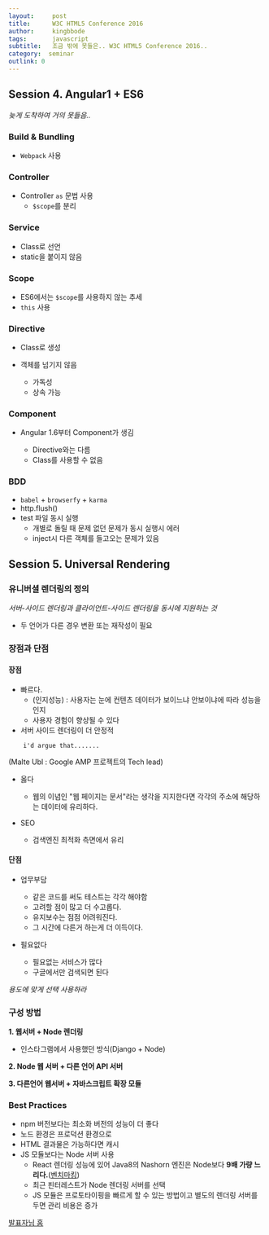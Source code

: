 ```yaml
---
layout:     post
title:      W3C HTML5 Conference 2016
author:     kingbbode
tags:       javascript
subtitle:   조금 밖에 못들은.. W3C HTML5 Conference 2016.. 
category:  seminar
outlink: 0
---
```


Session 4. Angular1 + ES6
-------------------------

*늦게 도착하여 거의 못들음..*

### Build & Bundling

-	`Webpack` 사용

### Controller

-	Controller `as` 문법 사용
	-	`$scope`를 분리

### Service

-	Class로 선언
-	static을 붙이지 않음

### Scope

-	ES6에서는 `$scope`를 사용하지 않는 추세
-	`this` 사용

### Directive

-	Class로 생성
-	객체를 넘기지 않음

	-	가독성
	-	상속 가능

### Component

-	Angular 1.6부터 Component가 생김

	-	Directive와는 다름
	-	Class를 사용할 수 없음

### BDD

-	`babel` + `browserfy` + `karma`
-	http.flush()
-	test 파일 동시 실행
	-	개별로 돌릴 때 문제 없던 문제가 동시 실행시 에러
	-	inject시 다른 객체를 들고오는 문제가 있음

Session 5. Universal Rendering
------------------------------

### 유니버셜 렌더링의 정의

*서버-사이드 렌더링과 클라이언트-사이드 렌더링을 동시에 지원하는 것*

-	두 언어가 다른 경우 변환 또는 재작성이 필요

### 장점과 단점

#### 장점

-	빠르다.
	-	(인지성능) : 사용자는 눈에 컨텐츠 데이터가 보이느냐 안보이냐에 따라 성능을 인지
	-	사용자 경험이 향상될 수 있다
-	서버 사이드 렌더링이 더 안정적

```
    i'd argue that.......
```

(Malte Ubl : Google AMP 프로젝트의 Tech lead)

-	옳다

	-	웹의 이념인 "웹 페이지는 문서"라는 생각을 지지한다면 각각의 주소에 해당하는 데이터에 유리하다.

-	SEO

	-	검색엔진 최적화 측면에서 유리

#### 단점

-	업무부담

	-	같은 코드를 써도 테스트는 각각 해야함
	-	고려할 점이 많고 더 수고롭다.
	-	유지보수는 점점 어려워진다.
	-	그 시간에 다른거 하는게 더 이득이다.

-	필요없다

	-	필요없는 서비스가 많다
	-	구글에서만 검색되면 된다

*용도에 맞게 선택 사용하라*

### 구성 방법

**1. 웹서버 + Node 렌더링**

-	인스타그램에서 사용했던 방식(Django + Node)

**2. Node 웹 서버 + 다른 언어 API 서버**

**3. 다른언어 웹서버 + 자바스크립트 확장 모듈**

### Best Practices

-	npm 버전보다는 최소화 버전의 성능이 더 좋다
-	노드 환경은 프로덕션 환경으로
-	HTML 결과물은 가능하다면 캐시
-	JS 모듈보다는 Node 서버 사용
	-	React 렌더링 성능에 있어 Java8의 Nashorn 엔진은 Node보다 **9배 가량 느리다.**\([벤치마킹](goo.gl/ZoCCwp)\)
	-	최근 핀터레스트가 Node 렌더링 서버를 선택
	-	JS 모듈은 프로토타이핑을 빠르게 할 수 있는 방법이고 별도의 렌더링 서버를 두면 관리 비용은 증가

[발표자님 홈](https://taegon.kim/)

